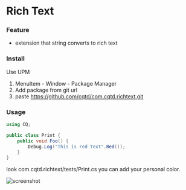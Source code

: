 # Rich Text

### Feature
- extension that string converts to rich text

### Install
Use UPM
1. MenuItem - Window - Package Manager
2. Add package from git url
3. paste https://github.com/cqtd/com.cqtd.richtext.git

### Usage
```C#
using CQ;

public class Print {
	public void Foo() {
		Debug.Log("This is red text".Red());
	}	
}
```
look com.cqtd.richtext/tests/Print.cs
you can add your personal color.

![screenshot](https://github.com/cqtd/com.cqtd.richtext/blob/master/Documentation~/pic.png?raw=true)